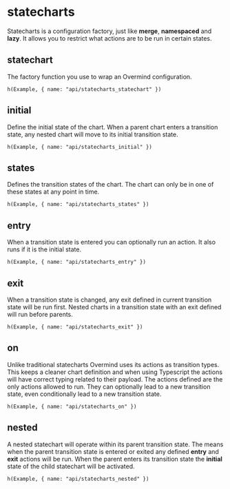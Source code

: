 # statecharts

Statecharts is a configuration factory, just like **merge**, **namespaced** and **lazy**. It allows you to restrict what actions are to be run in certain states.

## statechart

The factory function you use to wrap an Overmind configuration.

```marksy
h(Example, { name: "api/statecharts_statechart" })
```

## initial

Define the initial state of the chart. When a parent chart enters a transition state, any nested chart will move to its initial transition state.

```marksy
h(Example, { name: "api/statecharts_initial" })
```

## states
Defines the transition states of the chart. The chart can only be in one of these states at any point in time.

```marksy
h(Example, { name: "api/statecharts_states" })
```

## entry
When a transition state is entered you can optionally run an action. It also runs if it is the initial state.

```marksy
h(Example, { name: "api/statecharts_entry" })
```

## exit
When a transition state is changed, any exit defined in current transition state will be run first. Nested charts in a transition state with an exit defined will run before parents.

```marksy
h(Example, { name: "api/statecharts_exit" })
```

## on
Unlike traditional statecharts Overmind uses its actions as transition types. This keeps a cleaner chart definition and when using Typescript the actions will have correct typing related to their payload. The actions defined are the only actions allowed to run. They can optionally lead to a new transition state, even conditionally lead to a new transition state.

```marksy
h(Example, { name: "api/statecharts_on" })
```

## nested
A nested statechart will operate within its parent transition state. The means when the parent transition state is entered or exited any defined **entry** and **exit** actions will be run. When the parent enters its transition state the **initial** state of the child statechart will be activated.

```marksy
h(Example, { name: "api/statecharts_nested" })
```



